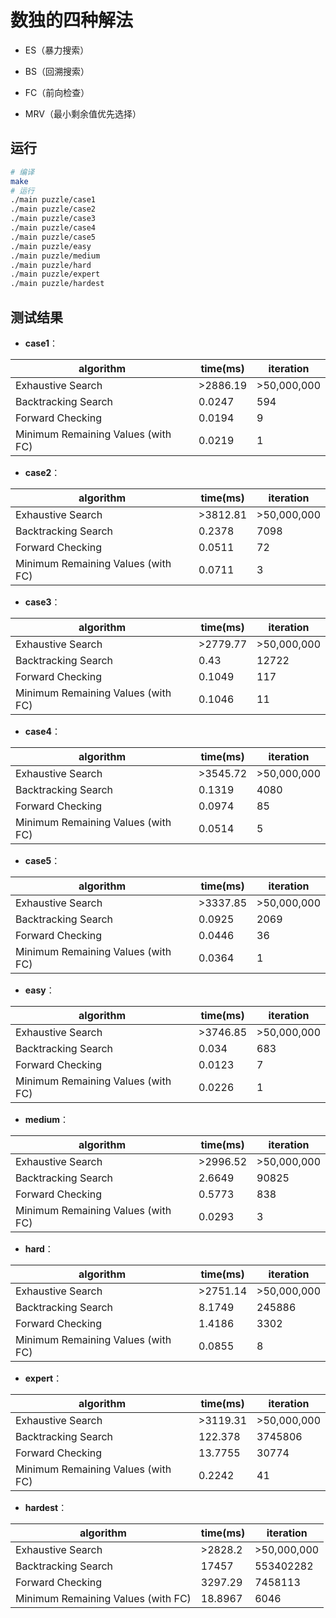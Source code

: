# 数独的四种解法

- ES（暴力搜索）

- BS（回溯搜索）

- FC（前向检查）

- MRV（最小剩余值优先选择）

## 运行

```bash
# 编译
make
# 运行
./main puzzle/case1
./main puzzle/case2
./main puzzle/case3
./main puzzle/case4
./main puzzle/case5
./main puzzle/easy
./main puzzle/medium
./main puzzle/hard
./main puzzle/expert
./main puzzle/hardest
```

## 测试结果

- **case1**：

| algorithm                          | time(ms)  | iteration    |
| ---------------------------------- | --------- | ------------ |
| Exhaustive Search                  | \>2886.19 | \>50,000,000 |
| Backtracking Search                | 0.0247    | 594          |
| Forward Checking                   | 0.0194    | 9            |
| Minimum Remaining Values (with FC) | 0.0219    | 1            |

- **case2**：

| algorithm                          | time(ms)  | iteration    |
| ---------------------------------- | --------- | ------------ |
| Exhaustive Search                  | \>3812.81 | \>50,000,000 |
| Backtracking Search                | 0.2378    | 7098         |
| Forward Checking                   | 0.0511    | 72           |
| Minimum Remaining Values (with FC) | 0.0711    | 3            |

- **case3**：

| algorithm                          | time(ms)  | iteration    |
| ---------------------------------- | --------- | ------------ |
| Exhaustive Search                  | \>2779.77 | \>50,000,000 |
| Backtracking Search                | 0.43      | 12722        |
| Forward Checking                   | 0.1049    | 117          |
| Minimum Remaining Values (with FC) | 0.1046    | 11           |

- **case4**：

| algorithm                          | time(ms)  | iteration    |
| ---------------------------------- | --------- | ------------ |
| Exhaustive Search                  | \>3545.72 | \>50,000,000 |
| Backtracking Search                | 0.1319    | 4080         |
| Forward Checking                   | 0.0974    | 85           |
| Minimum Remaining Values (with FC) | 0.0514    | 5            |

- **case5**：

| algorithm                          | time(ms)  | iteration    |
| ---------------------------------- | --------- | ------------ |
| Exhaustive Search                  | \>3337.85 | \>50,000,000 |
| Backtracking Search                | 0.0925    | 2069         |
| Forward Checking                   | 0.0446    | 36           |
| Minimum Remaining Values (with FC) | 0.0364    | 1            |

- **easy**：

| algorithm                          | time(ms)  | iteration    |
| ---------------------------------- | --------- | ------------ |
| Exhaustive Search                  | \>3746.85 | \>50,000,000 |
| Backtracking Search                | 0.034     | 683          |
| Forward Checking                   | 0.0123    | 7            |
| Minimum Remaining Values (with FC) | 0.0226    | 1            |

- **medium**：

| algorithm                          | time(ms)  | iteration    |
| ---------------------------------- | --------- | ------------ |
| Exhaustive Search                  | \>2996.52 | \>50,000,000 |
| Backtracking Search                | 2.6649    | 90825        |
| Forward Checking                   | 0.5773    | 838          |
| Minimum Remaining Values (with FC) | 0.0293    | 3            |

- **hard**：

| algorithm                          | time(ms)  | iteration    |
| ---------------------------------- | --------- | ------------ |
| Exhaustive Search                  | \>2751.14 | \>50,000,000 |
| Backtracking Search                | 8.1749    | 245886       |
| Forward Checking                   | 1.4186    | 3302         |
| Minimum Remaining Values (with FC) | 0.0855    | 8            |

- **expert**：

| algorithm                          | time(ms)  | iteration    |
| ---------------------------------- | --------- | ------------ |
| Exhaustive Search                  | \>3119.31 | \>50,000,000 |
| Backtracking Search                | 122.378   | 3745806      |
| Forward Checking                   | 13.7755   | 30774        |
| Minimum Remaining Values (with FC) | 0.2242    | 41           |

- **hardest**：

| algorithm                          | time(ms) | iteration    |
| ---------------------------------- | -------- | ------------ |
| Exhaustive Search                  | \>2828.2 | \>50,000,000 |
| Backtracking Search                | 17457    | 553402282    |
| Forward Checking                   | 3297.29  | 7458113      |
| Minimum Remaining Values (with FC) | 18.8967  | 6046         |
